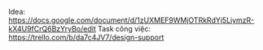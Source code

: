 Idea: https://docs.google.com/document/d/1zUXMEF9WMjOTRkRdYj5LiymzR-kX4U9fCrQ6BzYryBo/edit
Task công việc: https://trello.com/b/da7c4JV7/design-support
